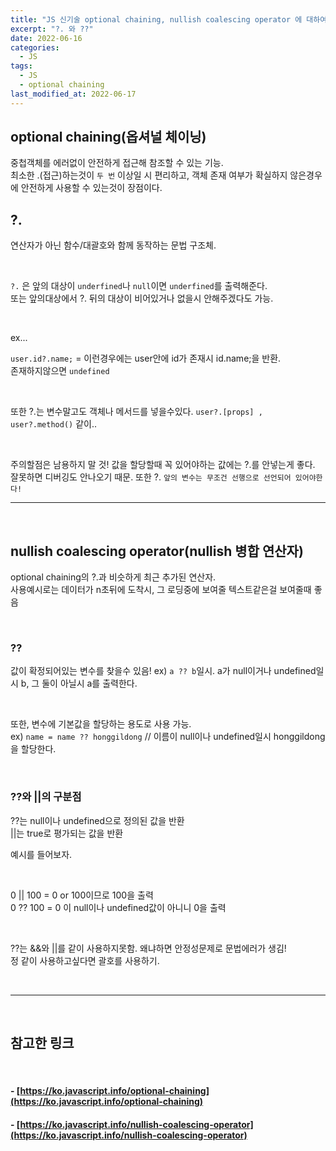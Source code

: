 ```yaml
---
title: "JS 신기술 optional chaining, nullish coalescing operator 에 대하여"
excerpt: "?. 와 ??"
date: 2022-06-16
categories:
  - JS
tags:
  - JS
  - optional chaining
last_modified_at: 2022-06-17
---
```


## optional chaining(옵셔널 체이닝)

중첩객체를 에러없이 안전하게 접근해 참조할 수 있는 기능.  
최소한 .(접근)하는것이 `두 번` 이상일 시 편리하고, 객체 존재 여부가 확실하지 않은경우에 안전하게 사용할 수 있는것이 장점이다.

## ?.

연산자가 아닌 함수/대괄호와 함께 동작하는 문법 구조체.

<br>

`?.` 은 앞의 대상이 `underfined`나 `null`이면 `underfined`를 출력해준다.  
또는 앞의대상에서 ?. 뒤의 대상이 비어있거나 없을시 안해주겠다도 가능.

<br >

ex...

`user.id?.name;` = 이런경우에는 user안에 id가 존재시 id.name;을 반환.  
존재하지않으면 `undefined`

<br>

또한 ?.는 변수말고도 객체나 메서드를 넣을수있다. `user?.[props] , user?.method()` 같이..

<br>

주의할점은 남용하지 말 것! 값을 할당할때 꼭 있어야하는 값에는 ?.를 안넣는게 좋다. 잘못하면 디버깅도 안나오기 때문.
또한 ?. `앞의 변수는 무조건 선행으로 선언되어 있어야한다!`

---

<Br>

## nullish coalescing operator(nullish 병합 연산자)

optional chaining의 ?.과 비슷하게 최근 추가된 연산자.  
사용예시로는 데이터가 n초뒤에 도착시, 그 로딩중에 보여줄 텍스트같은걸 보여줄때 좋음

<br>

### ??

값이 확정되어있는 변수를 찾을수 있음!
ex) `a ?? b`일시. a가 null이거나 undefined일시 b, 그 둘이 아닐시 a를 출력한다.

<br>

또한, 변수에 기본값을 할당하는 용도로 사용 가능.  
ex) `name = name ?? honggildong` // 이름이 null이나 undefined일시 honggildong을 할당한다.

<br>

### ??와 ||의 구분점

??는 null이나 undefined으로 정의된 값을 반환  
||는 true로 평가되는 값을 반환

예시를 들어보자.

<br>

0 || 100 = 0 or 100이므로 100을 출력  
0 ?? 100 = 0 이 null이나 undefined값이 아니니 0을 출력

<br>

??는 &&와 ||를 같이 사용하지못함. 왜냐하면 안정성문제로 문법에러가 생김!  
정 같이 사용하고싶다면 괄호를 사용하기.

<br>

---

<br>

## 참고한 링크

<br>

#### - [https://ko.javascript.info/optional-chaining](https://ko.javascript.info/optional-chaining)

#### - [https://ko.javascript.info/nullish-coalescing-operator](https://ko.javascript.info/nullish-coalescing-operator)
